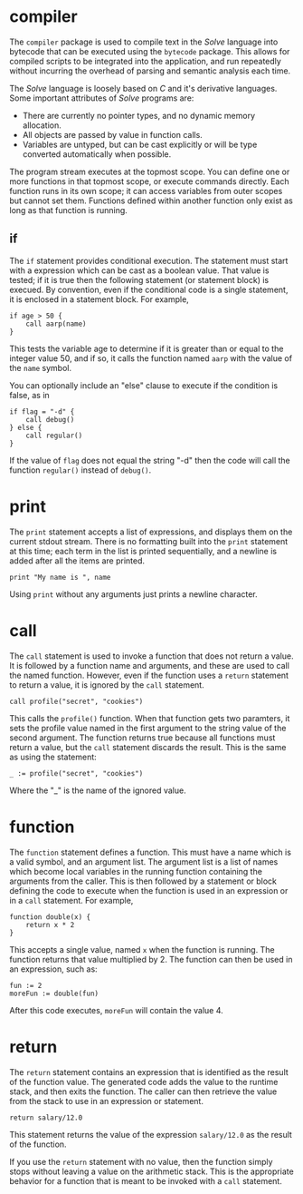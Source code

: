 # compiler

The `compiler` package is used to compile text in the _Solve_ language into
bytecode that can be executed using the `bytecode` package. This allows for
compiled scripts to be integrated into the application, and run repeatedly
without incurring the overhead of parsing and semantic analysis each time.

The _Solve_ language is loosely based on _C_ and it's derivative languages.
Some important attributes of _Solve_ programs are:

* There are currently no pointer types, and no dynamic memory allocation.
* All objects are passed by value in function calls.
* Variables are untyped, but can be cast explicitly or will be type converted
automatically when possible.

The program stream executes at the topmost scope. You can define one or more
functions in that topmost scope, or execute commands directly. Each function
runs in its own scope; it can access variables from outer scopes but cannot
set them. Functions defined within another function only exist as long as
that function is running.

## if
The `if` statement provides conditional execution. The statement must start
with a expression which can be cast as a boolean value. That value is
tested; if it is true then the following statement (or statement block)
is execued. By convention, even if the conditional code is a single
statement, it is enclosed in a statement block. For example,

    if age > 50 {
        call aarp(name)
    }

This tests the variable age to determine if it is greater than or
equal to the integer value 50, and if so, it calls the function 
named `aarp` with the value of the `name` symbol.

You can optionally include an "else" clause to execute if the
condition is false, as in 

    if flag = "-d" {
        call debug()
    } else {
        call regular()
    }

If the value of `flag` does not equal the string "-d" then the 
code will call the function `regular()` instead of `debug()`.

# print
The `print` statement accepts a list of expressions, and displays them on
the current stdout stream. There is no formatting built into the `print`
statement at this time; each term in the list is printed sequentially,
and a newline is added after all the items are printed.

    print "My name is ", name


Using `print` without any arguments just prints a newline character.

# call
The `call` statement is used to invoke a function that does not return
a value. It is followed by a function name and arguments, and these are
used to call the named function. However, even if the function uses a
`return` statement to return a value, it is ignored by the `call` 
statement. 

    call profile("secret", "cookies")

This calls the `profile()` function. When that function gets two
paramters, it sets the profile value named in the first argument to
the string value of the second argument. The function returns true
because all functions must return a value, but the `call` statement
discards the result.  This is the same as using the statement:

    
    _ := profile("secret", "cookies")

Where the "_" is the name of the ignored value.


# function
The `function` statement defines a function. This must have a name
which is a valid symbol, and an argument list. The argument list is
a list of names which become local variables in the running function
containing the arguments from the caller. This is then followed by
a statement or block defining the code to execute when the function
is used in an expression or in a `call` statement. For example,

    function double(x) {
        return x * 2
    }

This accepts a single value, named `x` when the function is running.
The function returns that value multiplied by 2. The function can
then be used in an expression, such as:

    fun := 2
    moreFun := double(fun)

After this code executes, `moreFun` will contain the value 4.

# return
The `return` statement contains an expression that is identified as
the result of the function value. The generated code adds the value
to the runtime stack, and then exits the function. The caller can
then retrieve the value from the stack to use in an expression or
statement.

    
    return salary/12.0

This statement returns the value of the expression `salary/12.0` as
the result of the function.

If you use the `return` statement with no value, then the function
simply stops without leaving a value on the arithmetic stack. This is
the appropriate behavior for a function that is meant to be invoked
with a `call` statement.